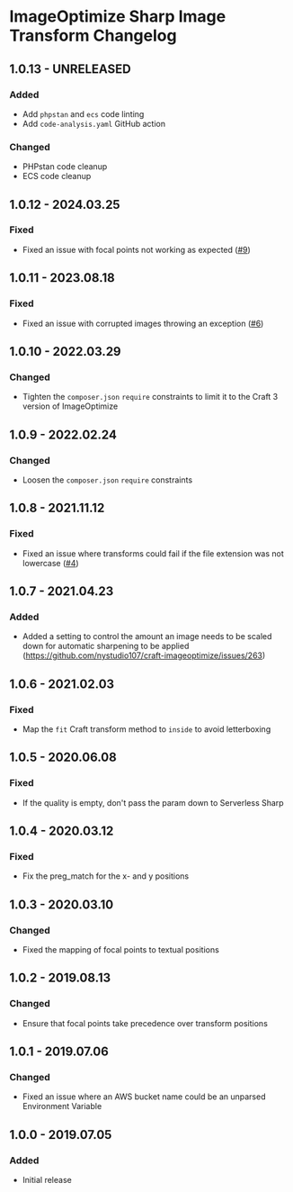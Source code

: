 # ImageOptimize Sharp Image Transform Changelog

## 1.0.13 - UNRELEASED
### Added
* Add `phpstan` and `ecs` code linting
* Add `code-analysis.yaml` GitHub action

### Changed
* PHPstan code cleanup
* ECS code cleanup

## 1.0.12 - 2024.03.25
### Fixed
* Fixed an issue with focal points not working as expected ([#9](https://github.com/nystudio107/craft-imageoptimize-sharp/pull/9))

## 1.0.11 - 2023.08.18
### Fixed
* Fixed an issue with corrupted images throwing an exception ([#6](https://github.com/nystudio107/craft-imageoptimize-sharp/issues/6))

## 1.0.10 - 2022.03.29

### Changed

* Tighten the `composer.json` `require` constraints to limit it to the Craft 3 version of ImageOptimize

## 1.0.9 - 2022.02.24

### Changed

* Loosen the `composer.json` `require` constraints

## 1.0.8 - 2021.11.12
### Fixed
* Fixed an issue where transforms could fail if the file extension was not lowercase ([#4](https://github.com/nystudio107/craft-imageoptimize-sharp/issues/4))

## 1.0.7 - 2021.04.23
### Added
* Added a setting to control the amount an image needs to be scaled down for automatic sharpening to be applied (https://github.com/nystudio107/craft-imageoptimize/issues/263)

## 1.0.6 - 2021.02.03
### Fixed
* Map the `fit` Craft transform method to `inside` to avoid letterboxing

## 1.0.5 - 2020.06.08
### Fixed
* If the quality is empty, don't pass the param down to Serverless Sharp

## 1.0.4 - 2020.03.12
### Fixed
* Fix the preg_match for the x- and y positions

## 1.0.3 - 2020.03.10
### Changed
* Fixed the mapping of focal points to textual positions

## 1.0.2 - 2019.08.13
### Changed
* Ensure that focal points take precedence over transform positions

## 1.0.1 - 2019.07.06
### Changed
* Fixed an issue where an AWS bucket name could be an unparsed Environment Variable

## 1.0.0 - 2019.07.05
### Added
- Initial release
